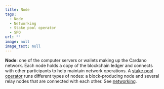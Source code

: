```yaml
---
title: Node
tags:
  - Node
  - Networking
  - Stake pool operator
  - SPO
url: ""
image: null
image_text: null
---
```


**Node**: one of the computer servers or wallets making up the Cardano network. Each node holds a copy of the blockchain ledger and connects with other participants to help maintain network operations. A [stake pool operator](https://www.essentialcardano.io/glossary/stake-pool-operator) runs different types of nodes: a block-producing node and several relay nodes that are connected with each other. See [networking](https://www.essentialcardano.io/glossary/networking).
